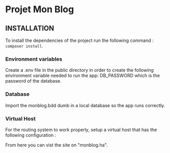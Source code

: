 # Projet Mon Blog

## INSTALLATION

To install the dependencies of the project run the following command : `composer install`.

### Environment variables

Create a .env file in the public directory in order to create the following environment variable needed to run the app:
    DB_PASSWORD which is the password of the database.

### Database 

Import the monblog.bdd dumb in a local database so the app runs correctly.

### Virtual Host

For the routing system to work properly, setup a virtual host that has the following configuration :

<!--DocumentRoot "[Insert here the path of the public directory]"
    ServerName monblog.ha
    DirectoryIndex index.php
    <Directory "[Insert here the path of the public directory]">
        AllowOverride All
        Order Allow,Deny
        Allow from All
    </Directory> -->

From here you can vist the site on "monblog.ha".

